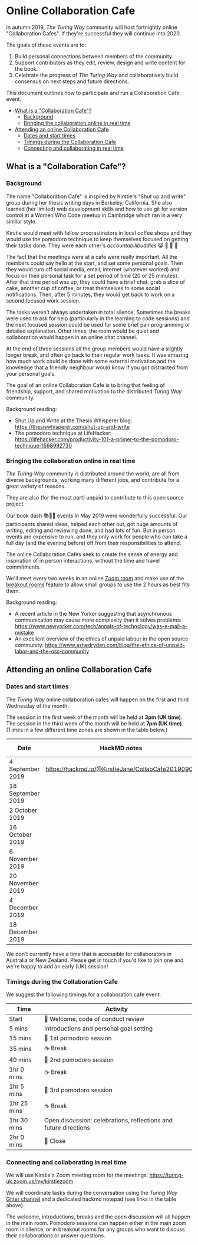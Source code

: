 # Online Collaboration Cafe

In autumn 2019, _The Turing Way_ community will host fortnightly online "Collaboration Cafes".
If they're successful they will continue into 2020.

The goals of these events are to:

1. Build personal connections between members of the community.
2. Support contributors as they edit, review, design and write content for the book.
3. Celebrate the progress of _The Turing Way_ and collaboratively build consensus on next steps and future directions.

This document outlines how to participate and run a Collaboration Cafe event.

* [What is a "Collaboration Cafe"?](#what-is-a-collaboration-cafe)
  * [Background](#background)
  * [Bringing the collaboration online in real time](#bringing-the-collaboration-online-in-real-time)
* [Attending an online Collaboration Cafe](#attending-an-online-collaboration-cafe)
  * [Dates and start times](#dates-and-start-times)
  * [Timings during the Collaboration Cafe](#timings-during-the-collaboration-cafe)
  * [Connecting and collaborating in real time](#connecting-and-collaborating-in-real-time)

## What is a "Collaboration Cafe"?

### Background

The name "Collaboration Cafe" is inspired by Kirstie's "Shut up and write" group during her thesis writing days in Berkeley, California.
She also learned (her limited) web development skills and how to use git for version control at a Women Who Code meetup in Cambridge which ran in a very similar style.

Kirstie would meet with fellow procrastinators in local coffee shops and they would use the pomodoro technique to keep themselves focused on getting their tasks done.
They were each other's _accountabilibuddies_ 😸 👬 👭 🤗

The fact that the meetings were at a cafe were really important.
All the members could say hello at the start, and set some personal goals.
Then they would turn off social media, email, internet (whatever worked) and focus on their personal task for a set period of time (20 or 25 minutes).
After that time period was up, they could have a brief chat, grab a slice of cake, another cup of coffee, or treat themselves to some social notifications.
Then, after 5 minutes, they would get back to work on a second focused work session.

The tasks weren't always undertaken in total silence.
Sometimes the breaks were used to ask for help (particularly in the learning to code sessions) and the next focused session could be used for some brief pair programming or detailed explanation.
Other times, the room would be quiet and collaboration would happen in an online chat channel.

At the end of three sessions all the group members would have a slightly longer break, and often go back to their regular work tasks.
It was amazing how much work could be done with some external motivation and the knowledge that a friendly neighbour would know if you got distracted from your personal goals.

The goal of an online Collaboration Cafe is to bring that feeling of friendship, support, and shared motivation to the distributed _Turing Way_ community.

Background reading:

* Shut Up and Write at the Thesis Whisperer blog: https://thesiswhisperer.com/shut-up-and-write
* The pomodoro technique at LifeHacker: https://lifehacker.com/productivity-101-a-primer-to-the-pomodoro-technique-1598992730

### Bringing the collaboration online in real time

_The Turing Way_ community is distributed around the world, are all from diverse backgrounds, working many different jobs, and contribute for a great variety of reasons.

They are also (for the most part) unpaid to contribute to this open source project.

Our book dash 📚💨💨 events in May 2019 were wonderfully successful.
Our participants shared ideas, helped each other out, got huge amounts of writing, editing and reviewing done, and had lots of fun.
But in person events are expensive to run, and they only work for people who can take a full day (and the evening before) off from their responsibilities to attend.

The online Collaboration Cafes seek to create the sense of energy and inspiration of in person interactions, without the time and travel commitments.

We'll meet every two weeks in an online [Zoom room](https://www.zoom.us/home) and make use of the [breakout rooms](https://support.zoom.us/hc/en-us/articles/206476093-Getting-Started-with-Breakout-Rooms) feature to allow small groups to use the 2 hours as best fits them.

Background reading:

* A recent article in the New Yorker suggesting that asynchronous communication may cause more complexity than it solves problems: https://www.newyorker.com/tech/annals-of-technology/was-e-mail-a-mistake
* An excellent overview of the ethics of unpaid labour in the open source community: https://www.ashedryden.com/blog/the-ethics-of-unpaid-labor-and-the-oss-community

## Attending an online Collaboration Cafe

### Dates and start times

The _Turing Way_ online collaboration cafes will happen on the first and third Wednesday of the month.

The session in the first week of the month will be held at **3pm (UK time)**.
The session in the third week of the month will be held at **7pm (UK time)**.
(Times in a few different time zones are shown in the table below.)

| Date | HackMD notes | Local Time | Shanghai | Calcutta | Paris | London | New York | Vancouver |
| ---- | ------------ | ---------- | --------- | ------------ | ------------ | --------------------- | --------------------- | ---------------------- |
| 4 September 2019 | https://hackmd.io/@KirstieJane/CollabCafe20190904 | https://arewemeetingyet.com/London/2019-09-04/15:00/TuringWay-CollaborationCafe | 10pm | 7:30pm | 4pm | 3pm | 10am | 7am |
| 18 September 2019 | | https://arewemeetingyet.com/London/2019-09-18/19:00/TuringWay-CollaborationCafe | 2am | 11:30pm | 8pm | 7pm | 2pm | 11am |
| 2 October 2019 |  | https://arewemeetingyet.com/London/2019-10-02/15:00/TuringWay-CollaborationCafe | 10pm | 7:30pm | 4pm | 3pm | 10am | 7am |
| 16 October 2019 | | https://arewemeetingyet.com/London/2019-10-16/19:00/TuringWay-CollaborationCafe | 2am | 11:30pm | 8pm | 7pm | 2pm | 11am |
| 6 November 2019 | | https://arewemeetingyet.com/London/2019-11-06/15:00/TuringWay-CollaborationCafe | 11pm | 8:30pm | 4pm | 3pm | 10am | 7am |
| 20 November 2019 | | https://arewemeetingyet.com/London/2019-11-20/19:00/TuringWay-CollaborationCafe | 2am | 00:30am | 8pm | 7pm | 2pm | 11am |
| 4 December 2019 | | https://arewemeetingyet.com/London/2019-12-04/15:00/TuringWay-CollaborationCafe | 11pm | 8:30pm | 4pm | 3pm | 10am | 7am |
| 18 December 2019 | | https://arewemeetingyet.com/London/2019-12-18/19:00/TuringWay-CollaborationCafe | 3am | 00:30am | 8pm | 7pm | 2pm | 11am |

We don't currently have a time that is accessible for collaborators in Australia or New Zealand.
Please get in touch if you'd like to join one and we're happy to add an early (UK) session!

### Timings during the Collaboration Cafe 

We suggest the following timings for a collaboration cafe event.

| Time | Activity |
| ---- | -------- |
| Start | 👋 Welcome, code of conduct review |
| 5 mins | Introductions and personal goal setting |
| 15 mins | 🍅 1st pomodoro session |
| 35 mins | ☕️ Break |
| 40 mins | 🍅 2nd pomodoro session |
| 1hr 0 mins | ☕️ Break  |
| 1hr 5 mins | 🍅 3rd pomodoro session |
| 1hr 25 mins | ☕️ Break |
| 1hr 30 mins | Open discussion: celebrations, reflections and future directions |
| 2hr 0 mins | 👋 Close |

### Connecting and collaborating in real time

We will use Kirstie's Zoom meeting room for the meetings: https://turing-uk.zoom.us/my/kirstiezoom

We will coordinate tasks during the conversation using the _Turing Way_ [Gitter channel](https://gitter.im/alan-turing-institute/the-turing-way) and a dedicated hackmd notepad (see links in the table above).

The welcome, introductions, breaks and the open discussion will all happen in the main room.
Pomodoro sessions can happen either in the main zoom room in silence, or in breakout rooms for any groups who want to discuss their collaborations or answer questions.

